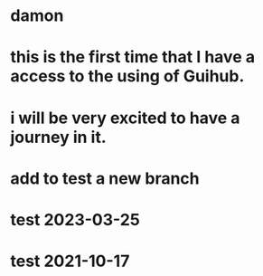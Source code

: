 # damon

# this is the first time that I have a access to the using of Guihub.
# i will be very excited to have a journey in it.

# add to test a new branch

# test 2023-03-25
# test 2021-10-17
